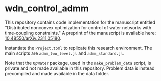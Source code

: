 # wdn_control_admm
This repository contains code implementation for the manuscript entitled "Distributed nonconvex optimization for control of water networks with time-coupling constraints." A preprint of the manuscript is available here: [10.48550/arXiv.2311.05180](https://doi.org/10.48550/arXiv.2311.05180).

Instantiate the `Project.toml` to replicate this research environment. The main scripts are `admm_two_level.jl` and `admm_standard.jl`.

Note that the `OpWater` package, used in the `make_problem_data` script, is private and not made available in this repository. Problem data is instead precompiled and made available in the data folder.